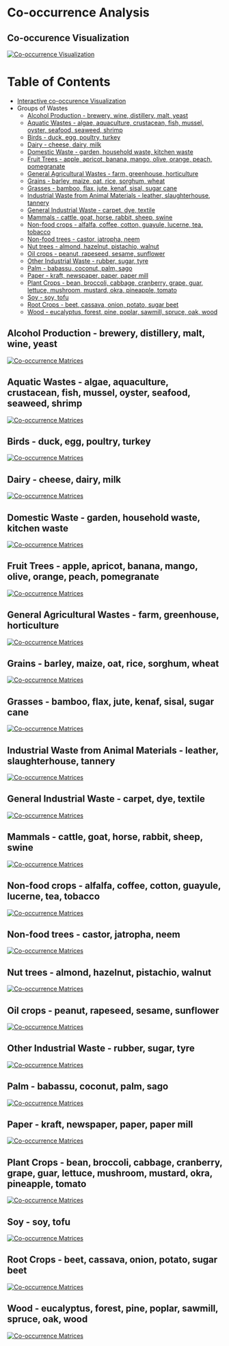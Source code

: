 # Co-occurrence Analysis

## Co-occurence Visualization

[![Co-occurrence Visualization](./images/ExampleofUseGIF.gif)](http://isdata-org.github.io/mapping-the-bioeconomy/CoOccurrenceAnalysis/CircleCoOccurLayout.html)

Table of Contents
=================
 * [Interactive co-occurence Visualization](#co-occurence-visualization)
 * Groups of Wastes
   * [Alcohol Production - brewery, wine, distillery, malt, yeast](#alcohol-production---brewery-distillery-malt-wine-yeast)
   * [Aquatic Wastes - algae, aquaculture, crustacean, fish, mussel, oyster, seafood, seaweed, shrimp](#aquatic-wastes---algae-aquaculture-crustacean-fish-mussel-oyster-seafood-seaweed-shrimp)
   * [Birds - duck, egg, poultry, turkey](#birds---duck-egg-poultry-turkey)
   * [Dairy - cheese, dairy, milk](#dairy---cheese-dairy-milk)
   * [Domestic Waste - garden, household waste, kitchen waste](#domestic-waste---garden-household-waste-kitchen-waste)
   * [Fruit Trees - apple, apricot, banana, mango, olive, orange, peach, pomegranate](#fruit-trees---apple-apricot-banana-mango-olive-orange-peach-pomegranate)
   * [General Agricultural Wastes - farm, greenhouse, horticulture](#general-agricultural-wastes---farm-greenhouse-horticulture)
   * [Grains - barley, maize, oat, rice, sorghum, wheat](#grains---barley-maize-oat-rice-sorghum-wheat)
   * [Grasses - bamboo, flax, jute, kenaf, sisal, sugar cane](#grasses---bamboo-flax-jute-kenaf-sisal-sugar-cane)
   * [Industrial Waste from Animal Materials - leather, slaughterhouse, tannery](#industrial-waste-from-animal-materials---leather-slaughterhouse-tannery)
   * [General Industrial Waste - carpet, dye, textile](#general-industrial-waste---carpet-dye-textile)
   * [Mammals - cattle, goat, horse, rabbit, sheep, swine](#mammals---cattle-goat-horse-rabbit-sheep-swine)
   * [Non-food crops - alfalfa, coffee, cotton, guayule, lucerne, tea, tobacco](#non-food-crops---alfalfa-coffee-cotton-guayule-lucerne-tea-tobacco)
   * [Non-food trees - castor, jatropha, neem](#non-food-trees---castor-jatropha-neem)
   * [Nut trees - almond, hazelnut, pistachio, walnut](#nut-trees---almond-hazelnut-pistachio-walnut)
   * [Oil crops - peanut, rapeseed, sesame, sunflower](#oil-crops---peanut-rapeseed-sesame-sunflower)
   * [Other Industrial Waste - rubber, sugar, tyre](#other-industrial-waste---rubber-sugar-tyre)
   * [Palm - babassu, coconut, palm, sago](#palm---babassu-coconut-palm-sago)
   * [Paper - kraft, newspaper, paper, paper mill](#paper---kraft-newspaper-paper-paper-mill)
   * [Plant Crops - bean, broccoli, cabbage, cranberry, grape, guar, lettuce, mushroom, mustard, okra, pineapple, tomato](#plant-crops---bean-broccoli-cabbage-cranberry-grape-guar-lettuce-mushroom-mustard-okra-pineapple-tomato)
   * [Soy - soy, tofu](#soy---soy-tofu)
   * [Root Crops - beet, cassava, onion, potato, sugar beet](#root-crops---beet-cassava-onion-potato-sugar-beet)
   * [Wood - eucalyptus, forest, pine, poplar, sawmill, spruce, oak, wood](#wood---eucalyptus-forest-pine-poplar-sawmill-spruce-oak-wood)

## Alcohol Production - brewery, distillery, malt, wine, yeast
[![Co-occurrence Matrices](./images/ClusteredWasteTapMatrices/alcohol.png)](https://raw.githubusercontent.com/isdata-org/mapping-the-bioeconomy/master/CoOccurrenceAnalysis/images/alcohol.png)

## Aquatic Wastes - algae, aquaculture, crustacean, fish, mussel, oyster, seafood, seaweed, shrimp
[![Co-occurrence Matrices](./images/ClusteredWasteTapMatrices/aquatic.png)](https://raw.githubusercontent.com/isdata-org/mapping-the-bioeconomy/master/CoOccurrenceAnalysis/images/aquatic.png)

## Birds - duck, egg, poultry, turkey
[![Co-occurrence Matrices](./images/ClusteredWasteTapMatrices/birds.png)](https://raw.githubusercontent.com/isdata-org/mapping-the-bioeconomy/master/CoOccurrenceAnalysis/images/birds.png)

## Dairy - cheese, dairy, milk
[![Co-occurrence Matrices](./images/ClusteredWasteTapMatrices/dairy.png)](https://raw.githubusercontent.com/isdata-org/mapping-the-bioeconomy/master/CoOccurrenceAnalysis/images/dairy.png)

## Domestic Waste - garden, household waste, kitchen waste
[![Co-occurrence Matrices](./images/ClusteredWasteTapMatrices/domestic_waste.png)](https://raw.githubusercontent.com/isdata-org/mapping-the-bioeconomy/master/CoOccurrenceAnalysis/images/domestic_waste.png)

## Fruit Trees - apple, apricot, banana, mango, olive, orange, peach, pomegranate
[![Co-occurrence Matrices](./images/ClusteredWasteTapMatrices/fruit_trees.png)](https://raw.githubusercontent.com/isdata-org/mapping-the-bioeconomy/master/CoOccurrenceAnalysis/images/fruit_trees.png)

## General Agricultural Wastes - farm, greenhouse, horticulture
[![Co-occurrence Matrices](./images/ClusteredWasteTapMatrices/General_agricultural_waste.png)](https://raw.githubusercontent.com/isdata-org/mapping-the-bioeconomy/master/CoOccurrenceAnalysis/images/General_agricultural_waste.png)

## Grains - barley, maize, oat, rice, sorghum, wheat
[![Co-occurrence Matrices](./images/ClusteredWasteTapMatrices/grains.png)](https://raw.githubusercontent.com/isdata-org/mapping-the-bioeconomy/master/CoOccurrenceAnalysis/images/grains.png)

## Grasses - bamboo, flax, jute, kenaf, sisal, sugar cane
[![Co-occurrence Matrices](./images/ClusteredWasteTapMatrices/grasses.png)](https://raw.githubusercontent.com/isdata-org/mapping-the-bioeconomy/master/CoOccurrenceAnalysis/images/grasses.png)

## Industrial Waste from Animal Materials - leather, slaughterhouse, tannery
[![Co-occurrence Matrices](./images/ClusteredWasteTapMatrices/industrial_waste_animals.png)](https://raw.githubusercontent.com/isdata-org/mapping-the-bioeconomy/master/CoOccurrenceAnalysis/images/industrial_waste_animals.png)

## General Industrial Waste - carpet, dye, textile
[![Co-occurrence Matrices](./images/ClusteredWasteTapMatrices/industrial_waste.png)](https://raw.githubusercontent.com/isdata-org/mapping-the-bioeconomy/master/CoOccurrenceAnalysis/images/industrial_waste.png)

## Mammals - cattle, goat, horse, rabbit, sheep, swine
[![Co-occurrence Matrices](./images/ClusteredWasteTapMatrices/mammals.png)](https://raw.githubusercontent.com/isdata-org/mapping-the-bioeconomy/master/CoOccurrenceAnalysis/images/mammals.png)

## Non-food crops - alfalfa, coffee, cotton, guayule, lucerne, tea, tobacco
[![Co-occurrence Matrices](./images/ClusteredWasteTapMatrices/Non-food_crops.png)](https://raw.githubusercontent.com/isdata-org/mapping-the-bioeconomy/master/CoOccurrenceAnalysis/images/Non-food_crops.png)

## Non-food trees - castor, jatropha, neem
[![Co-occurrence Matrices](./images/ClusteredWasteTapMatrices/non-food_crop_trees.png)](https://raw.githubusercontent.com/isdata-org/mapping-the-bioeconomy/master/CoOccurrenceAnalysis/images/non-food_crop_trees.png)

## Nut trees - almond, hazelnut, pistachio, walnut
[![Co-occurrence Matrices](./images/ClusteredWasteTapMatrices/nut_trees.png)](https://raw.githubusercontent.com/isdata-org/mapping-the-bioeconomy/master/CoOccurrenceAnalysis/images/nut_trees.png)

## Oil crops - peanut, rapeseed, sesame, sunflower
[![Co-occurrence Matrices](./images/ClusteredWasteTapMatrices/oil_crops.png)](https://raw.githubusercontent.com/isdata-org/mapping-the-bioeconomy/master/CoOccurrenceAnalysis/images/oil_crops.png)

## Other Industrial Waste - rubber, sugar, tyre
[![Co-occurrence Matrices](./images/ClusteredWasteTapMatrices/other_industrial_waste.png)](https://raw.githubusercontent.com/isdata-org/mapping-the-bioeconomy/master/CoOccurrenceAnalysis/images/other_industrial_waste.png)

## Palm - babassu, coconut, palm, sago
[![Co-occurrence Matrices](./images/ClusteredWasteTapMatrices/palm.png)](https://raw.githubusercontent.com/isdata-org/mapping-the-bioeconomy/master/CoOccurrenceAnalysis/images/palm.png)

## Paper - kraft, newspaper, paper, paper mill
[![Co-occurrence Matrices](./images/ClusteredWasteTapMatrices/paper.png)](https://raw.githubusercontent.com/isdata-org/mapping-the-bioeconomy/master/CoOccurrenceAnalysis/images/paper.png)

## Plant Crops - bean, broccoli, cabbage, cranberry, grape, guar, lettuce, mushroom, mustard, okra, pineapple, tomato
[![Co-occurrence Matrices](./images/ClusteredWasteTapMatrices/plant_crops.png)](https://raw.githubusercontent.com/isdata-org/mapping-the-bioeconomy/master/CoOccurrenceAnalysis/images/plant_crops.png)

## Soy - soy, tofu
[![Co-occurrence Matrices](./images/ClusteredWasteTapMatrices/soy.png)](https://raw.githubusercontent.com/isdata-org/mapping-the-bioeconomy/master/CoOccurrenceAnalysis/images/soy.png)

## Root Crops - beet, cassava, onion, potato, sugar beet
[![Co-occurrence Matrices](./images/ClusteredWasteTapMatrices/tuber_plant_crops.png)](https://raw.githubusercontent.com/isdata-org/mapping-the-bioeconomy/master/CoOccurrenceAnalysis/images/tuber_plant_crops.png)

## Wood - eucalyptus, forest, pine, poplar, sawmill, spruce, oak, wood
[![Co-occurrence Matrices](./images/ClusteredWasteTapMatrices/wood.png)](https://raw.githubusercontent.com/isdata-org/mapping-the-bioeconomy/master/CoOccurrenceAnalysis/images/wood.png)

